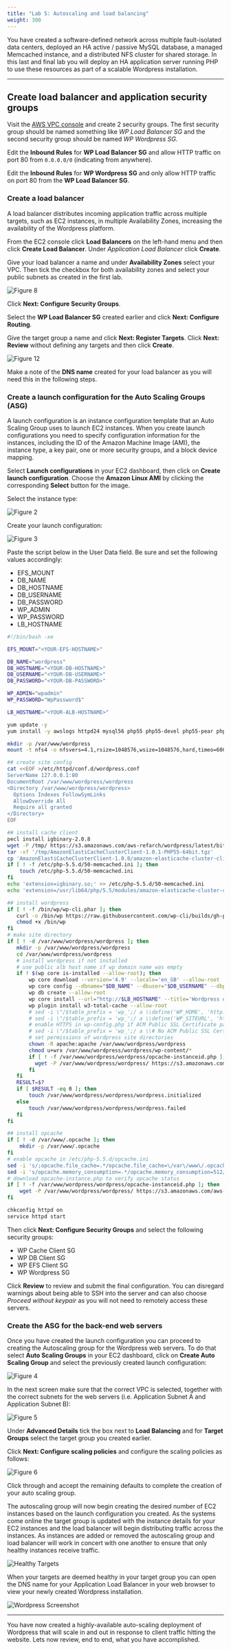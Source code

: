 ```yaml
---
title: "Lab 5: Autoscaling and load balancing"
weight: 300
---
```


You have created a software-defined network across multiple fault-isolated data centers, deployed an HA active / passive MySQL database, a managed Memcached instance, and a distributed NFS cluster for shared storage.  In this last and final lab you will deploy an HA application server running PHP to use these resources as part of a scalable Wordpress installation.  

---

## Create load balancer and application security groups

Visit the [AWS VPC console](https://console.aws.amazon.com/vpc/home) and create 2 security groups.  The first security group should be named something like *WP Load Balancer SG* and the second security group should be named *WP Wordpress SG*.  

Edit the **Inbound Rules** for **WP Load Balancer SG** and allow HTTP traffic on port 80 from `0.0.0.0/0` (indicating from anywhere).

Edit the **Inbound Rules** for **WP Wordpress SG** and only allow HTTP traffic on port 80 from the **WP Load Balancer SG**.

### Create a load balancer

A load balancer distributes incoming application traffic across multiple targets, such as EC2 instances, in multiple Availability Zones, increasing the availability of the Wordpress platform.

From the EC2 console click **Load Balancers** on the left-hand menu and then click **Create Load Balancer**.  Under *Application Load Balancer* click **Create**.  

Give your load balancer a name and under **Availability Zones** select your VPC.  Then tick the checkbox for both availability zones and select your public subnets as created in the first lab.  

![Figure 8](/images/asg8.png)

Click **Next: Configure Security Groups**.

Select the **WP Load Balancer SG** created earlier and click **Next: Configure Routing**.

Give the target group a name and click **Next: Register Targets**.  Click **Next: Review** without defining any targets and then click **Create**.

![Figure 12](/images/asg12.png)

Make a note of the **DNS name** created for your load balancer as you will need this in the following steps.

### Create a launch configuration for the Auto Scaling Groups (ASG)

A launch configuration is an instance configuration template that an Auto Scaling Group uses to launch EC2 instances. When you create launch configurations you need to specify configuration information for the instances, including the ID of the Amazon Machine Image (AMI), the instance type, a key pair, one or more security groups, and a block device mapping. 

Select **Launch configurations** in your EC2 dashboard, then click on **Create launch configuration**. Choose the **Amazon Linux AMI** by clicking the corresponding **Select** button for the image.

Select the instance type:

![Figure 2](/images/asg2.png)

Create your launch configuration:

![Figure 3](/images/asg3.png)

Paste the script below in the User Data field.  Be sure and set the following values accordingly:

 - EFS_MOUNT
 - DB_NAME
 - DB_HOSTNAME
 - DB_USERNAME
 - DB_PASSWORD
 - WP_ADMIN
 - WP_PASSWORD
 - LB_HOSTNAME

```bash
#!/bin/bash -xe

EFS_MOUNT="<YOUR-EFS-HOSTNAME>"

DB_NAME="wordpress"
DB_HOSTNAME="<YOUR-DB-HOSTNAME>"
DB_USERNAME="<YOUR-DB-USERNAME>"
DB_PASSWORD="<YOUR-DB-PASSWORD>"

WP_ADMIN="wpadmin"
WP_PASSWORD="WpPassword$"

LB_HOSTNAME="<YOUR-ALB-HOSTNAME>"

yum update -y
yum install -y awslogs httpd24 mysql56 php55 php55-devel php55-pear php55-mysqlnd gcc-c++ php55-opcache

mkdir -p /var/www/wordpress
mount -t nfs4 -o nfsvers=4.1,rsize=1048576,wsize=1048576,hard,timeo=600,retrans=2 $EFS_MOUNT:/ /var/www/wordpress

## create site config
cat <<EOF >/etc/httpd/conf.d/wordpress.conf
ServerName 127.0.0.1:80
DocumentRoot /var/www/wordpress/wordpress
<Directory /var/www/wordpress/wordpress>
  Options Indexes FollowSymLinks
  AllowOverride All
  Require all granted
</Directory>
EOF

## install cache client
pecl install igbinary-2.0.8
wget -P /tmp/ https://s3.amazonaws.com/aws-refarch/wordpress/latest/bits/AmazonElastiCacheClusterClient-1.0.1-PHP55-64bit.tgz
tar -xf '/tmp/AmazonElastiCacheClusterClient-1.0.1-PHP55-64bit.tgz'
cp 'AmazonElastiCacheClusterClient-1.0.0/amazon-elasticache-cluster-client.so' /usr/lib64/php/5.5/modules/
if [ ! -f /etc/php-5.5.d/50-memcached.ini ]; then
    touch /etc/php-5.5.d/50-memcached.ini
fi
echo 'extension=igbinary.so;' >> /etc/php-5.5.d/50-memcached.ini
echo 'extension=/usr/lib64/php/5.5/modules/amazon-elasticache-cluster-client.so;' >> /etc/php-5.5.d/50-memcached.ini

## install wordpress
if [ ! -f /bin/wp/wp-cli.phar ]; then
   curl -o /bin/wp https://raw.githubusercontent.com/wp-cli/builds/gh-pages/phar/wp-cli.phar
   chmod +x /bin/wp
fi
# make site directory
if [ ! -d /var/www/wordpress/wordpress ]; then
   mkdir -p /var/www/wordpress/wordpress
   cd /var/www/wordpress/wordpress
   # install wordpress if not installed
   # use public alb host name if wp domain name was empty
   if ! $(wp core is-installed --allow-root); then
       wp core download --version='4.9' --locale='en_GB' --allow-root
       wp core config --dbname="$DB_NAME" --dbuser="$DB_USERNAME" --dbpass="$DB_PASSWORD" --dbhost="$DB_HOSTNAME" --dbprefix=wp_ --allow-root
       wp db create --allow-root
       wp core install --url="http://$LB_HOSTNAME" --title='Wordpress on AWS' --admin_user="$WP_ADMIN" --admin_password="$WP_PASSWORD" --admin_email='admin@example.com' --allow-root
       wp plugin install w3-total-cache --allow-root
       # sed -i \"/$table_prefix = 'wp_';/ a \\define('WP_HOME', 'http://' . \\$_SERVER['HTTP_HOST']); \" /var/www/wordpress/wordpress/wp-config.php
       # sed -i \"/$table_prefix = 'wp_';/ a \\define('WP_SITEURL', 'http://' . \\$_SERVER['HTTP_HOST']); \" /var/www/wordpress/wordpress/wp-config.php
       # enable HTTPS in wp-config.php if ACM Public SSL Certificate parameter was not empty
       # sed -i \"/$table_prefix = 'wp_';/ a \\# No ACM Public SSL Certificate \" /var/www/wordpress/wordpress/wp-config.php
       # set permissions of wordpress site directories
       chown -R apache:apache /var/www/wordpress/wordpress
       chmod u+wrx /var/www/wordpress/wordpress/wp-content/*
       if [ ! -f /var/www/wordpress/wordpress/opcache-instanceid.php ]; then
         wget -P /var/www/wordpress/wordpress/ https://s3.amazonaws.com/aws-refarch/wordpress/latest/bits/opcache-instanceid.php
       fi
   fi
   RESULT=$?
   if [ $RESULT -eq 0 ]; then
       touch /var/www/wordpress/wordpress/wordpress.initialized
   else
       touch /var/www/wordpress/wordpress/wordpress.failed
   fi
fi

## install opcache
if [ ! -d /var/www/.opcache ]; then
    mkdir -p /var/www/.opcache
fi
# enable opcache in /etc/php-5.5.d/opcache.ini
sed -i 's/;opcache.file_cache=.*/opcache.file_cache=\/var\/www\/.opcache/' /etc/php-5.5.d/opcache.ini
sed -i 's/opcache.memory_consumption=.*/opcache.memory_consumption=512/' /etc/php-5.5.d/opcache.ini
# download opcache-instance.php to verify opcache status
if [ ! -f /var/www/wordpress/wordpress/opcache-instanceid.php ]; then
    wget -P /var/www/wordpress/wordpress/ https://s3.amazonaws.com/aws-refarch/wordpress/latest/bits/opcache-instanceid.php
fi

chkconfig httpd on
service httpd start
```

Then click **Next: Configure Security Groups** and select the following security groups:

 - WP Cache Client SG
 - WP DB Client SG
 - WP EFS Client SG
 - WP Wordpress SG

Click **Review** to review and submit the final configuration.  You can disregard warnings about being able to SSH into the server and can also choose *Proceed without keypair* as you will not need to remotely access these servers.

### Create the ASG for the back-end web servers

Once you have created the launch configuration you can proceed to creating the Autoscaling group for the Wordpress web servers. To do that select **Auto Scaling Groups** in your EC2 dashboard, click on **Create Auto Scaling Group** and select the previously created launch configuration:

![Figure 4](/images/asg4.png)

In the next screen make sure that the correct VPC is selected, together with the correct subnets for the web servers (i.e. Application Subnet A and Application Subnet B):

![Figure 5](/images/asg5.png)

Under **Advanced Details** tick the box next to **Load Balancing** and for **Target Groups** select the target group you created earlier.

Click **Next: Configure scaling policies** and configure the scaling policies as follows:

![Figure 6](/images/asg6.png)

Click through and accept the remaining defaults to complete the creation of your auto scaling group.

The autoscaling group will now begin creating the desired number of EC2 instances based on the launch configuration you created.  As the systems come online the target group is updated with the instance details for your EC2 instances and the load balancer will begin distributing traffic across the instances.  As instances are added or removed the autoscaling group and load balancer will work in concert with one another to ensure that only healthy instances receive traffic.

![Healthy Targets](/images/healthy_targets.png)

When your targets are deemed healthy in your target group you can open the DNS name for your Application Load Balancer in your web browser to view your newly created Wordpress installation.

![Wordpress Screenshot](/images/wp_screenshot.png)

---

You have now created a highly-available auto-scaling deployment of Wordpress that will scale in and out in response to client traffic hitting the website.  Lets now review, end to end, what you have accomplished.
